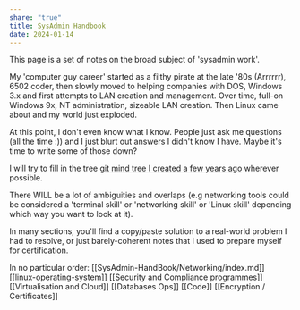 ```yaml
---
share: "true"
title: SysAdmin Handbook
date: 2024-01-14
---
```



This page is a set of notes on the broad subject of 'sysadmin work'.

My 'computer guy career' started as a filthy pirate at the late '80s (Arrrrrr), 6502 coder, then slowly moved to helping companies with DOS, Windows 3.x and first attempts to LAN creation and management. Over time, full-on Windows 9x, NT administration, sizeable LAN creation. Then Linux came about and my world just exploded. 

At this point, I don't even know what I know. People just ask me questions (all the time :)) and I just blurt out answers I didn't know I have. Maybe it's time to write some of those down?

I will try to fill in the tree [git mind tree I created a few years ago](https://gitmind.com/app/docs/mal7wcyw) wherever possible.

There WILL be a lot of ambiguities and overlaps (e.g networking tools could be considered a 'terminal skill' or 'networking skill' or 'Linux skill' depending which way you want to look at it).

In many sections, you'll find a copy/paste solution to a real-world problem I had to resolve, or just barely-coherent notes that I used to prepare myself for certification.

In no particular order:
[[SysAdmin-HandBook/Networking/index.md]]
[[linux-operating-system]]
[[Security and Compliance programmes]]
[[Virtualisation and Cloud]]
[[Databases Ops]]
[[Code]]
[[Encryption / Certificates]]


